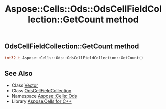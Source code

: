 ﻿---
title: Aspose::Cells::Ods::OdsCellFieldCollection::GetCount method
linktitle: GetCount
second_title: Aspose.Cells for C++ API Reference
description: 'How to use GetCount method of Aspose::Cells::Ods::OdsCellFieldCollection class in C++.'
type: docs
weight: 900
url: /cpp/aspose.cells.ods/odscellfieldcollection/getcount/
---
## OdsCellFieldCollection::GetCount method




```cpp
int32_t Aspose::Cells::Ods::OdsCellFieldCollection::GetCount()
```

## See Also

* Class [Vector](../../../aspose.cells/vector/)
* Class [OdsCellFieldCollection](../)
* Namespace [Aspose::Cells::Ods](../../)
* Library [Aspose.Cells for C++](../../../)
